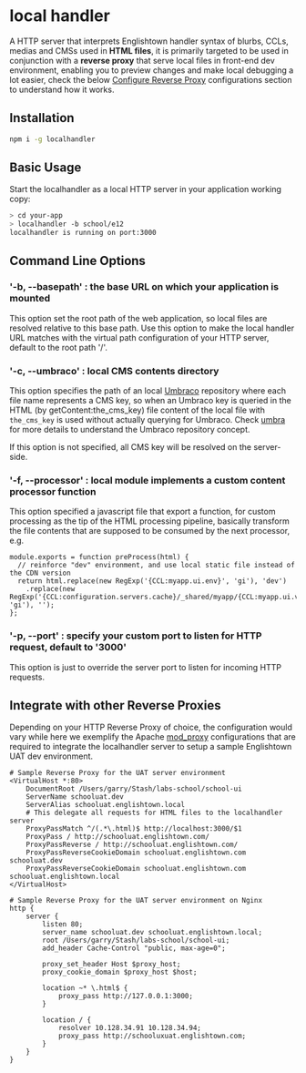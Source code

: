 # local handler

A HTTP server that interprets Englishtown handler syntax of blurbs, CCLs, medias and CMSs used in **HTML files**, it is primarily targeted 
to be used in conjunction with a **reverse proxy** that serve local files in front-end dev environment, enabling you to preview changes and make local debugging a lot easier, check the below [Configure Reverse Proxy](#integrate-with-other-reverse-proxies) configurations section to understand how it works.

## Installation
```bash
npm i -g localhandler
```
## Basic Usage

Start the localhandler as a local HTTP server in your application working copy:

```bash
> cd your-app
> localhandler -b school/e12
localhandler is running on port:3000
```

## Command Line Options 

### '-b, --basepath' : the base URL on which your application is mounted

This option set the root path of the web application, so local files are resolved relative to this base path. Use this option to make the local handler URL matches with the virtual path configuration of your HTTP server, default to the root path '/'.

### '-c, --umbraco' : local CMS contents directory

This option specifies the path of an local [Umbraco](http://umbraco.englishtown.com/) repository where each file name represents a CMS key, so when an Umbraco key is queried in the HTML (by getContent:the_cms_key) file content of the local file with `the_cms_key` is used without actually querying for Umbraco. Check [umbra](https://github.com/garryyao/umbra) for more details to understand the Umbraco repository concept.

If this option is not specified, all CMS key will be resolved on the server-side.

### '-f, --processor' : local module implements a custom content processor function  

This option specified a javascript file that export a function, for custom processing as the tip of the HTML processing pipeline, basically transform the file contents that are supposed to be consumed by the next processor, e.g.

```!js
module.exports = function preProcess(html) {
  // reinforce "dev" environment, and use local static file instead of the CDN version
  return html.replace(new RegExp('{CCL:myapp.ui.env}', 'gi'), 'dev')
    .replace(new RegExp('{CCL:configuration.servers.cache}/_shared/myapp/{CCL:myapp.ui.version}/?', 'gi'), '');
};
```

### '-p, --port' : specify your custom port to listen for HTTP request, default to '3000'

This option is just to override the server port to listen for incoming HTTP requests.

## Integrate with other Reverse Proxies

Depending on your HTTP Reverse Proxy of choice, the configuration would vary while here we exemplify the 
Apache [mod_proxy](http://httpd.apache.org/docs/2.2/mod/mod_proxy.html#proxypass) configurations 
that are required to integrate the localhandler server to setup a sample Englishtown UAT dev environment.

```
# Sample Reverse Proxy for the UAT server environment
<VirtualHost *:80>
    DocumentRoot /Users/garry/Stash/labs-school/school-ui
    ServerName schooluat.dev
    ServerAlias schooluat.englishtown.local
    # This delegate all requests for HTML files to the localhandler server
    ProxyPassMatch ^/(.*\.html)$ http://localhost:3000/$1
    ProxyPass / http://schooluat.englishtown.com/
    ProxyPassReverse / http://schooluat.englishtown.com/
    ProxyPassReverseCookieDomain schooluat.englishtown.com schooluat.dev
    ProxyPassReverseCookieDomain schooluat.englishtown.com schooluat.englishtown.local
</VirtualHost> 
```

```
# Sample Reverse Proxy for the UAT server environment on Nginx
http {
    server {
        listen 80;
        server_name schooluat.dev schooluat.englishtown.local;
        root /Users/garry/Stash/labs-school/school-ui;
        add_header Cache-Control "public, max-age=0";

        proxy_set_header Host $proxy_host;
        proxy_cookie_domain $proxy_host $host;

        location ~* \.html$ {
            proxy_pass http://127.0.0.1:3000;
        }

        location / {
            resolver 10.128.34.91 10.128.34.94;
            proxy_pass http://schooluxuat.englishtown.com;
        }
    }
}
```
